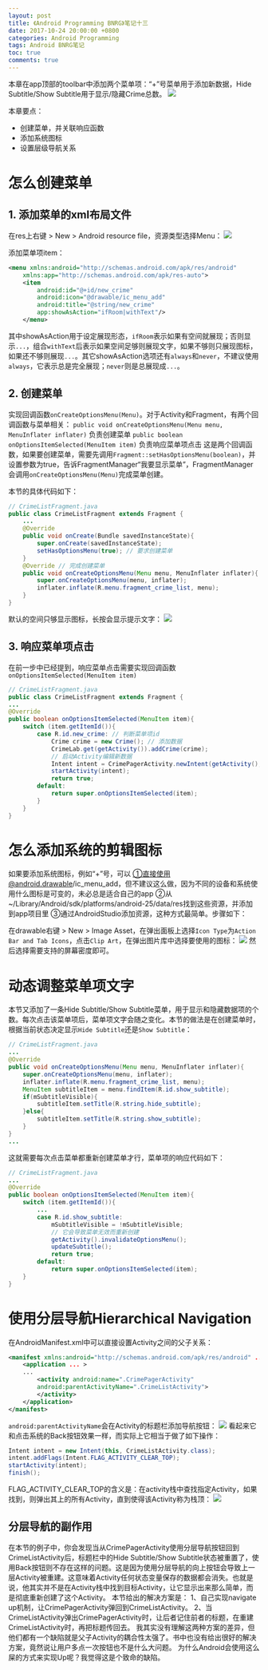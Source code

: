 ```yaml
---
layout: post
title: 《Android Programming BNRG》笔记十三
date: 2017-10-24 20:00:00 +0800
categories: Android Programming
tags: Android BNRG笔记
toc: true
comments: true
---
```

本章在app顶部的toolbar中添加两个菜单项：“+”号菜单用于添加新数据，Hide Subtitle/Show Subtitle用于显示/隐藏Crime总数。
![](1024AndroidProgrammingBNRG13/img06.png)

本章要点：
- 创建菜单，并关联响应函数
- 添加系统图标
- 设置层级导航关系
<!-- more -->

# 怎么创建菜单
## 1. 添加菜单的xml布局文件
在res上右键 > New > Android resource file，资源类型选择Menu：
![](1024AndroidProgrammingBNRG13/img01.png)

添加菜单项item：
``` xml
<menu xmlns:android="http://schemas.android.com/apk/res/android"
    xmlns:app="http://schemas.android.com/apk/res-auto">
    <item
        android:id="@+id/new_crime"
        android:icon="@drawable/ic_menu_add"
        android:title="@string/new_crime"
        app:showAsAction="ifRoom|withText"/>
    </menu>
```
其中showAsAction用于设定展现形态，`ifRoom`表示如果有空间就展现；否则显示`...`，组合`withText`后表示如果空间足够则展现文字，如果不够则只展现图标，如果还不够则展现`...`。其它showAsAction选项还有`always`和`never`，不建议使用`always`，它表示总是完全展现；`never`则是总展现成`...`。

## 2. 创建菜单
实现回调函数`onCreateOptionsMenu(Menu)`。对于Activity和Fragment，有两个回调函数与菜单相关：
`public void onCreateOptionsMenu(Menu menu, MenuInflater inflater)` 负责创建菜单
`public boolean onOptionsItemSelected(MenuItem item)` 负责响应菜单项点击
这是两个回调函数，如果要创建菜单，需要先调用`Fragment::setHasOptionsMenu(boolean)`，并设置参数为true，告诉FragmentManager“我要显示菜单”，FragmentManager会调用`onCreateOptionsMenu(Menu)`完成菜单创建。

本节的具体代码如下：
``` java
// CrimeListFragment.java
public class CrimeListFragment extends Fragment {
    ...
    @Override
    public void onCreate(Bundle savedInstanceState){
        super.onCreate(savedInstanceState);
        setHasOptionsMenu(true); // 要求创建菜单
    }
    @Override // 完成创建菜单
    public void onCreateOptionsMenu(Menu menu, MenuInflater inflater){
        super.onCreateOptionsMenu(menu, inflater);
        inflater.inflate(R.menu.fragment_crime_list, menu);
    }
}
```
默认的空间只够显示图标，长按会显示提示文字：
![](1024AndroidProgrammingBNRG13/img03.png)

## 3. 响应菜单项点击
在前一步中已经提到，响应菜单点击需要实现回调函数`onOptionsItemSelected(MenuItem item)`
``` java
// CrimeListFragment.java
public class CrimeListFragment extends Fragment {
...
@Override
public boolean onOptionsItemSelected(MenuItem item){
    switch (item.getItemId()){
        case R.id.new_crime: // 判断菜单项id
            Crime crime = new Crime(); // 添加数据
            CrimeLab.get(getActivity()).addCrime(crime);
            // 启动Activity编辑新数据
            Intent intent = CrimePagerActivity.newIntent(getActivity(), crime.getId());
            startActivity(intent);
            return true;
        default:
            return super.onOptionsItemSelected(item);
        }
    }
}
```

# 怎么添加系统的剪辑图标
如果要添加系统图标，例如“+”号，可以
①直接使用@android.drawable/ic_menu_add，但不建议这么做，因为不同的设备和系统使用什么图标是可变的，未必总是适合自己的app
②从~/Library/Android/sdk/platforms/android-25/data/res找到这些资源，并添加到app项目里
③通过AndroidStudio添加资源，这种方式最简单。步骤如下：

在drawable右键 > New > Image Asset，在弹出面板上选择`Icon Type`为`Action Bar and Tab Icons`，点击`Clip Art`，在弹出图片库中选择要使用的图标：
![](1024AndroidProgrammingBNRG13/img02.png)
然后选择需要支持的屏幕密度即可。

# 动态调整菜单项文字
本节又添加了一条Hide Subtitle/Show Subtitle菜单，用于显示和隐藏数据项的个数。每次点击该菜单项后，菜单项文字会随之变化。本节的做法是在创建菜单时，根据当前状态决定显示`Hide Subtitle`还是`Show Subtitle`：
``` java
// CrimeListFragment.java
...
@Override
public void onCreateOptionsMenu(Menu menu, MenuInflater inflater){
    super.onCreateOptionsMenu(menu, inflater);
    inflater.inflate(R.menu.fragment_crime_list, menu);
    MenuItem subtitleItem = menu.findItem(R.id.show_subtitle);
    if(mSubtitleVisible){
        subtitleItem.setTitle(R.string.hide_subtitle);
    }else{
        subtitleItem.setTitle(R.string.show_subtitle);
    }
}
...
```
这就需要每次点击菜单都重新创建菜单才行，菜单项的响应代码如下：
``` java
// CrimeListFragment.java
...
@Override
public boolean onOptionsItemSelected(MenuItem item){
    switch (item.getItemId()){
        ...
        case R.id.show_subtitle:
            mSubtitleVisible = !mSubtitleVisible;
            // 它会导致菜单无效而重新创建
            getActivity().invalidateOptionsMenu();	 
            updateSubtitle();
            return true;
        default:
            return super.onOptionsItemSelected(item);
    }
}
```

# 使用分层导航Hierarchical Navigation
在AndroidManifest.xml中可以直接设置Activity之间的父子关系：
``` xml
<manifest xmlns:android="http://schemas.android.com/apk/res/android" ...>
    <application ... >
    ...
        <activity android:name=".CrimePagerActivity"
        android:parentActivityName=".CrimeListActivity">
        </activity>
    </application>
</manifest>
```
`android:parentActivityName`会在Activity的标题栏添加导航按钮：
![](1024AndroidProgrammingBNRG13/img04.png)
看起来它和点击系统的Back按钮效果一样，而实际上它相当于做了如下操作：
``` java
Intent intent = new Intent(this, CrimeListActivity.class);
intent.addFlags(Intent.FLAG_ACTIVITY_CLEAR_TOP);
startActivity(intent);
finish();
```
FLAG_ACTIVITY_CLEAR_TOP的含义是：在activity栈中查找指定Activity，如果找到，则弹出其上的所有Activity，直到使得该Activity称为栈顶：
![](1024AndroidProgrammingBNRG13/img05.png)

## 分层导航的副作用
在本节的例子中，你会发现当从CrimePagerActivity使用分层导航按钮回到CrimeListActivity后，标题栏中的Hide Subtitle/Show Subtitle状态被重置了，使用Back按钮则不存在这样的问题。这是因为使用分层导航的向上按钮会导致上一层Activity被重建。这意味着Activity任何状态变量保存的数据都会消失。也就是说，他其实并不是在Activity栈中找到目标Activity，让它显示出来那么简单，而是彻底重新创建了这个Activity。
本节给出的解决方案是：
1、自己实现navigate up机制，让CrimePagerActivity弹回到CrimeListActivity。
2、当CrimeListActivity弹出CrimePagerActivity时，让后者记住前者的标题，在重建CrimeListActivity时，再把标题传回去。
我其实没有理解这两种方案的差异，但他们都有一个缺陷就是父子Activity的耦合性太强了。书中也没有给出很好的解决方案，竟然说让用户多点一次按钮也不是什么大问题。
为什么Android会使用这么屎的方式来实现Up呢？我觉得这是个致命的缺陷。